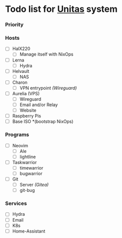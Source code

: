# Todo list for [Unitas](https:/github.com/boldman/unitas) system

### Priority


### Hosts
- [ ] HalX220
  - [ ] Manage itself with NixOps
- [ ] Lerna
  - [ ] Hydra
- [ ] Helvault
  - [ ] NAS
- [ ] Charon
  - [ ] VPN entrypoint *(Wireguard)*
- [ ] Aurelia (VPS)
  - [ ] Wireguard
  - [ ] Email and/or Relay
  - [ ] Website
- [ ] Raspberry Pis
- [ ] Base ISO *(bootstrap NixOps)

### Programs
- [ ] Neovim
  - [ ] Ale
  - [ ] lightline
- [ ] Taskwarrior
  - [ ] timewarrior
  - [ ] bugwarrior
- [ ] Git
  - [ ] Server *(Gitea)*
  - [ ] git-bug

### Services
- [ ] Hydra
- [ ] Email
- [ ] K8s
- [ ] Home-Assistant

